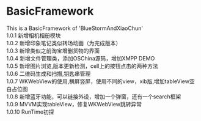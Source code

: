 # BasicFramework
This is a BasicFramework of 'BlueStormAndXiaoChun'</br>
1.0.1 新增相机相册模块<CameraAlbumVC></br>
1.0.2 新增印象笔记类似转场动画（为完成版本）</br>
1.0.3 新增类似之前淘宝增删货物的界面 </br>
1.0.4 新增文件管理类，添加OSChina源码，增加XMPP DEMO</br>
1.0.5 新增图片浏览,版本更新检测，cell上的按钮点击的两种方法</br>
1.0.6 二维码生成和扫描,钥匙串管理</br>
1.0.7 WKWebView的使用,横屏竖屏，使用不同的view，xib版,增加tableView空白占位图</br>
1.0.8 新增蓝牙功能，可以链接外设，增加一个弹窗，还有一个search框架</br>
1.0.9 MVVM实现tableView，修复WKWebView跳转异常</br>
1.0.10 RunTime初探</br>
</br>

